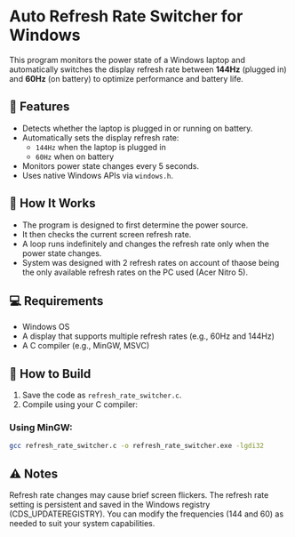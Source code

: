 # Auto Refresh Rate Switcher for Windows

This program monitors the power state of a Windows laptop and automatically switches the display refresh rate between **144Hz** (plugged in) and **60Hz** (on battery) to optimize performance and battery life.

## 🔧 Features

- Detects whether the laptop is plugged in or running on battery.
- Automatically sets the display refresh rate:
  - `144Hz` when the laptop is plugged in
  - `60Hz` when on battery
- Monitors power state changes every 5 seconds.
- Uses native Windows APIs via `windows.h`.

## 🧠 How It Works

- The program is designed to first determine the power source.
- It then checks the current screen refresh rate.
- A loop runs indefinitely and changes the refresh rate only when the power state changes.
- System was designed with 2 refresh rates on account of thaose being the only available refresh rates on the PC used (Acer Nitro 5).

## 💻 Requirements

- Windows OS
- A display that supports multiple refresh rates (e.g., 60Hz and 144Hz)
- A C compiler (e.g., MinGW, MSVC)

## 🚀 How to Build

1. Save the code as `refresh_rate_switcher.c`.
2. Compile using your C compiler:

### Using MinGW:

```bash
gcc refresh_rate_switcher.c -o refresh_rate_switcher.exe -lgdi32
```
## ⚠️ Notes
Refresh rate changes may cause brief screen flickers.
The refresh rate setting is persistent and saved in the Windows registry (CDS_UPDATEREGISTRY).
You can modify the frequencies (144 and 60) as needed to suit your system capabilities.
